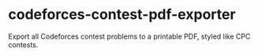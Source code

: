 # codeforces-contest-pdf-exporter
Export all Codeforces contest problems to a printable PDF, styled like CPC contests.
